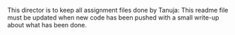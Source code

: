 This director is to keep all assignment files done by Tanuja: 
This readme file must be updated when new code has been pushed with a small write-up about what has been done. 
